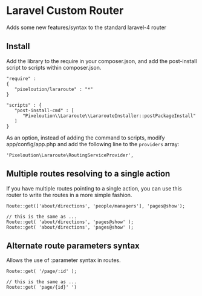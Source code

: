 Laravel Custom Router
===========
Adds some new features/syntax to the standard laravel-4 router

## Install

Add the library to the require in your composer.json, and add the post-install
script to scripts within composer.json.

    "require" : 
    {
       "pixeloution/lararoute" : "*"
    }

    "scripts" : {
       "post-install-cmd" : [
          "Pixeloution\\Lararoute\\LararouteInstaller::postPackageInstall" 
       ]
    }

As an option, instead of adding the command to scripts, modify app/config/app.php
and add the following line to the `providers` array:

    'Pixeloution\Lararoute\RoutingServiceProvider',


## Multiple routes resolving to a single action
If you have multiple routes pointing to a single action, you can use this router to 
write the routes in a more simple fashion.

    Route::get(['about/directions', 'people/managers'], 'pages@show');

    // this is the same as ...
    Route::get( 'about/directions', 'pages@show' );
    Route::get( 'about/directions', 'pages@show' );

## Alternate route parameters syntax
Allows the use of :parameter syntax in routes. 

    Route::get( '/page/:id' );

    // this is the same as ...
    Route::get( 'page/{id}' ')

